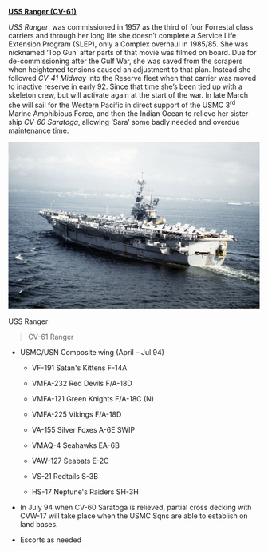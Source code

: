 **[USS Ranger
(CV-61)](https://en.wikipedia.org/wiki/USS_Ranger_\(CV-61\))**

*USS Ranger*, was commissioned in 1957 as the third of four Forrestal
class carriers and through her long life she doesn’t complete a Service
Life Extension Program (SLEP), only a Complex overhaul in 1985/85. She
was nicknamed ‘Top Gun’ after parts of that movie was filmed on board.
Due for de-commissioning after the Gulf War, she was saved from the
scrapers when heightened tensions caused an adjustment to that plan.
Instead she followed *CV-41 Midway* into the Reserve fleet when that
carrier was moved to inactive reserve in early 92. Since that time she’s
been tied up with a skeleton crew, but will activate again at the start
of the war. In late March she will sail for the Western Pacific in
direct support of the USMC 3<sup>rd</sup> Marine Amphibious Force, and
then the Indian Ocean to relieve her sister ship *CV-60 Saratoga*,
allowing ‘Sara’ some badly needed and overdue maintenance time.

![](/assets/images/nato/us/navy/carriers/ranger/image1.jpg)

USS Ranger

> CV-61 Ranger

  - USMC/USN Composite wing (April – Jul 94)
    
      - VF-191 Satan's Kittens F-14A
    
      - VMFA-232 Red Devils F/A-18D
    
      - VMFA-121 Green Knights F/A-18C (N)
    
      - VMFA-225 Vikings F/A-18D
    
      - VA-155 Silver Foxes A-6E SWIP
    
      - VMAQ-4 Seahawks EA-6B
    
      - VAW-127 Seabats E-2C
    
      - VS-21 Redtails S-3B
    
      - HS-17 Neptune's Raiders SH-3H

  - In July 94 when CV-60 Saratoga is relieved, partial cross decking
    with CVW-17 will take place when the USMC Sqns are able to establish
    on land bases.

  - Escorts as needed
